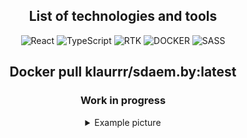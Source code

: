 <section align="center">

## List of technologies and tools

<section align="center">

![React](https://img.shields.io/badge/react-%2320232a.svg?style=for-the-badge&logo=react&logoColor=%2361DAFB) ![TypeScript](https://img.shields.io/badge/typescript-%23007ACC.svg?style=for-the-badge&logo=typescript&logoColor=white) ![RTK](https://img.shields.io/badge/Redux_Tool_Kit-29293e?style=for-the-badge&logo=Redux&logoColor=764ABC) ![DOCKER](https://img.shields.io/badge/docker-%23007ACC.svg?style=for-the-badge&logo=docker&logoColor=white) ![SASS](https://img.shields.io/badge/SASS-hotpink.svg?style=for-the-badge&logo=SASS&logoColor=white)

</section>

## Docker pull klaurrr/sdaem.by:latest

### Work in progress

<details>
  <summary>Example picture</summary>
<img src="./src/assets/images/forReadMe.jpg" alt="homepage">
</details>

